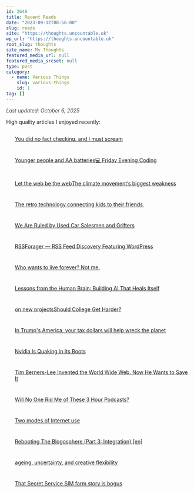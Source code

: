 ```yaml
---
id: 2640
title: Recent Reads
date: "2023-09-12T08:56:00"
slug: reads
site: "https://thoughts.uncountable.uk"
wp_url: "https://thoughts.uncountable.uk"
root_slug: thoughts
site_name: My Thoughts
featured_media_url: null
featured_media_srcset: null
type: post
category:
  - name: Various Things
    slug: various-things
    id: 1
tag: []
---
```



<div class="wp-block-group is-layout-flow wp-block-group-is-layout-flow" style="font-style:italic;font-weight:300">Last updated: October 6, 2025
</div>



<p>High quality articles I enjoyed recently:</p>


<div class="feedzy-dae6391978e46b26b75ba179f91fdb80 feedzy-rss"><ul><li  style="padding: 15px 0 25px" class="rss_item"><span class="title"><a href="https://shkspr.mobi/blog/2025/10/i-have-no-facts-and-i-must-scream/" target="_blank" rel=" noopener">You did no fact checking, and I must scream</a></span><div class="rss_content" style=""></div></li><li  style="padding: 15px 0 25px" class="rss_item"><span class="title"><a href="https://rubenerd.com/younger-people-and-aa-batteries/" target="_blank" rel=" noopener">Younger people and AA batteries</a></span><div class="rss_content" style=""></div></li><li  style="padding: 15px 0 25px" class="rss_item"><span class="title"><a href="https://html-chunder.neocities.org/blog/friday-evening-coding-20251003/" target="_blank" rel=" noopener">💻 Friday Evening Coding</a></span><div class="rss_content" style=""></div></li><li  style="padding: 15px 0 25px" class="rss_item"><span class="title"><a href="http://scripting.com/2025/10/03/135728.html?title=letTheWebBeTheWeb" target="_blank" rel=" noopener">Let the web be the web</a></span><div class="rss_content" style=""></div></li><li  style="padding: 15px 0 25px" class="rss_item"><span class="title"><a href="https://www.vox.com/future-perfect/463643/eat-lancet-plant-based-diet-climate-week" target="_blank" rel=" noopener">The climate movement’s biggest weakness</a></span><div class="rss_content" style=""></div></li><li  style="padding: 15px 0 25px" class="rss_item"><span class="title"><a href="https://www.vox.com/life/463270/kids-landline-phone-smartphone-tin-can" target="_blank" rel=" noopener">The retro technology connecting kids to their friends </a></span><div class="rss_content" style=""></div></li><li  style="padding: 15px 0 25px" class="rss_item"><span class="title"><a href="https://www.theindex.media/p/we-are-ruled-by-used-car-salesmen-and-grifters" target="_blank" rel=" noopener">We Are Ruled by Used Car Salesmen and Grifters</a></span><div class="rss_content" style=""></div></li><li  style="padding: 15px 0 25px" class="rss_item"><span class="title"><a href="https://www.calishat.com/2025/10/01/rssforager-rss-feed-discovery-featuring-wordpress/" target="_blank" rel=" noopener">RSSForager — RSS Feed Discovery Featuring WordPress</a></span><div class="rss_content" style=""></div></li><li  style="padding: 15px 0 25px" class="rss_item"><span class="title"><a href="https://www.freethink.com/biotech/living-forever" target="_blank" rel=" noopener">Who wants to live forever? Not me.</a></span><div class="rss_content" style=""></div></li><li  style="padding: 15px 0 25px" class="rss_item"><span class="title"><a href="https://communities.springernature.com/posts/lessons-from-the-human-brain-building-ai-that-heals-itself" target="_blank" rel=" noopener">Lessons from the Human Brain: Building AI That Heals Itself</a></span><div class="rss_content" style=""></div></li><li  style="padding: 15px 0 25px" class="rss_item"><span class="title"><a href="https://rebeccatoh.co/on-new-projects/" target="_blank" rel=" noopener">on new projects</a></span><div class="rss_content" style=""></div></li><li  style="padding: 15px 0 25px" class="rss_item"><span class="title"><a href="https://www.newyorker.com/culture/open-questions/should-college-get-harder" target="_blank" rel=" noopener">Should College Get Harder?</a></span><div class="rss_content" style=""></div></li><li  style="padding: 15px 0 25px" class="rss_item"><span class="title"><a href="https://www.dailykos.com/story/2025/9/29/2346095/-In-Trump-s-America-your-tax-dollars-will-help-wreck-the-planet?pm_campaign=blog&#038;pm_medium=rss&#038;pm_source=" target="_blank" rel=" noopener">In Trump's America, your tax dollars will help wreck the planet</a></span><div class="rss_content" style=""></div></li><li  style="padding: 15px 0 25px" class="rss_item"><span class="title"><a href="https://futurism.com/artificial-intelligence/nvidia-china-chips" target="_blank" rel=" noopener">Nvidia Is Quaking in Its Boots</a></span><div class="rss_content" style=""></div></li><li  style="padding: 15px 0 25px" class="rss_item"><span class="title"><a href="https://www.newyorker.com/magazine/2025/10/06/tim-berners-lee-invented-the-world-wide-web-now-he-wants-to-save-it" target="_blank" rel=" noopener">Tim Berners-Lee Invented the World Wide Web. Now He Wants to Save It</a></span><div class="rss_content" style=""></div></li><li  style="padding: 15px 0 25px" class="rss_item"><span class="title"><a href="https://www.theindex.media/p/will-no-one-rid-me-of-these-3-hour-podcasts" target="_blank" rel=" noopener">Will No One Rid Me of These 3 Hour Podcasts?</a></span><div class="rss_content" style=""></div></li><li  style="padding: 15px 0 25px" class="rss_item"><span class="title"><a href="https://tracydurnell.com/2025/09/28/two-modes-of-internet-use/" target="_blank" rel=" noopener">Two modes of Internet use</a></span><div class="rss_content" style=""></div></li><li  style="padding: 15px 0 25px" class="rss_item"><span class="title"><a href="https://climbtothestars.org/archives/2025/09/28/rebooting-the-blogosphere-part-3-integration/" target="_blank" rel=" noopener">Rebooting The Blogosphere (Part 3: Integration) [en]</a></span><div class="rss_content" style=""></div></li><li  style="padding: 15px 0 25px" class="rss_item"><span class="title"><a href="https://winnielim.org/journal/ageing-uncertainty-and-creative-flexibility/" target="_blank" rel=" noopener">ageing, uncertainty, and creative flexibility</a></span><div class="rss_content" style=""></div></li><li  style="padding: 15px 0 25px" class="rss_item"><span class="title"><a href="https://cybersect.substack.com/p/that-secret-service-sim-farm-story" target="_blank" rel=" noopener">That Secret Service SIM farm story is bogus</a></span><div class="rss_content" style=""></div></li></ul> </div><style type="text/css" media="all">.feedzy-rss .rss_item .rss_image{float:left;position:relative;border:none;text-decoration:none;max-width:100%}.feedzy-rss .rss_item .rss_image span{display:inline-block;position:absolute;width:100%;height:100%;background-position:50%;background-size:cover}.feedzy-rss .rss_item .rss_image{margin:.3em 1em 0 0;content-visibility:auto}.feedzy-rss ul{list-style:none}.feedzy-rss ul li{display:inline-block}</style>
